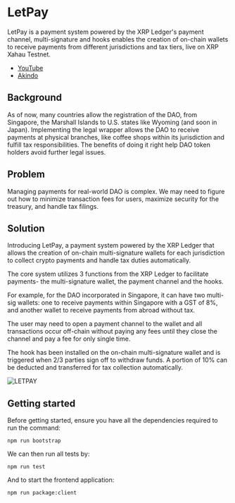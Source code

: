 # LetPay

LetPay is a payment system powered by the XRP Ledger's payment channel, multi-signature and hooks enables the creation of on-chain wallets to receive payments from different jurisdictions and tax tiers, live on XRP Xahau Testnet.

- [YouTube](https://youtu.be/ko4AO8tB6Zc)
- [Akindo](https://app.akindo.io/communities/rgdWdPMdkS7EPKDkA/products/RDWjW8KnZTgXjlkN)

## Background

As of now, many countries allow the registration of the DAO, from Singapore, the Marshall Islands to U.S. states like Wyoming (and soon in Japan). Implementing the legal wrapper allows the DAO to receive payments at physical branches, like coffee shops within its jurisdiction and fulfill tax responsibilities. The benefits of doing it right help DAO token holders avoid further legal issues.

## Problem

Managing payments for real-world DAO is complex. We may need to figure out how to minimize transaction fees for users, maximize security for the treasury, and handle tax filings.

## Solution

Introducing LetPay, a payment system powered by the XRP Ledger that allows the creation of on-chain multi-signature wallets for each jurisdiction to collect crypto payments and handle tax duties automatically.

The core system utilizes 3 functions from the XRP Ledger to facilitate payments- the multi-signature wallet, the payment channel and the hooks.

For example, for the DAO incorporated in Singapore, it can have two multi-sig wallets: one to receive payments within Singapore with a GST of 8%, and another wallet to receive payments from abroad without tax.

The user may need to open a payment channel to the wallet and all transactions occur off-chain without paying any fees until they close the channel and pay a fee for only single time.

The hook has been installed on the on-chain multi-signature wallet and is triggered when 2/3 parties sign off to withdraw funds. A portion of 10% can be deducted and transferred for tax collection automatically.

![LETPAY](https://github.com/tamago-labs/legato-pay/assets/18402217/c4c7b3af-2563-47c3-b261-327cb416f10b)

## Getting started

Before getting started, ensure you have all the dependencies required to run the command:

```
npm run bootstrap
```

We can then run all tests by:

```
npm run test
```

And to start the frontend application:

```
npm run package:client
```
